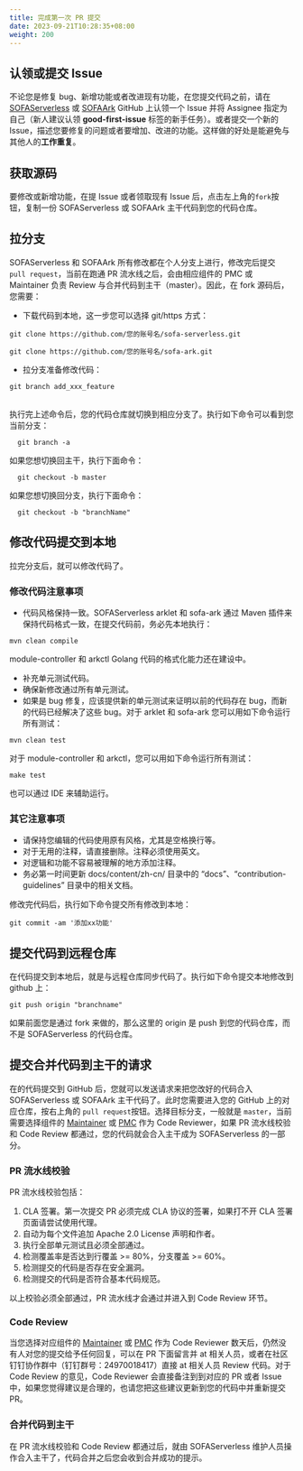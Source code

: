 ```yaml
---
title: 完成第一次 PR 提交
date: 2023-09-21T10:28:35+08:00
weight: 200
---
```


<a name="c010803e"></a>
## 认领或提交 Issue
不论您是修复 bug、新增功能或者改进现有功能，在您提交代码之前，请在 [SOFAServerless](https://github.com/sofastack/sofa-serverless) 或 [SOFAArk](https://github.com/sofastack/sofa-ark) GitHub 上认领一个 Issue 并将 Assignee 指定为自己（新人建议认领 <b>good-first-issue</b> 标签的新手任务）。或者提交一个新的 Issue，描述您要修复的问题或者要增加、改进的功能。这样做的好处是能避免与其他人的**工作重复**。

<a name="a8373fe0"></a>
## 获取源码
要修改或新增功能，在提 Issue 或者领取现有 Issue 后，点击左上角的`fork`按钮，复制一份 SOFAServerless 或 SOFAArk 主干代码到您的代码仓库。

<a name="79b3a756"></a>
## 拉分支
SOFAServerless 和 SOFAArk 所有修改都在个人分支上进行，修改完后提交 `pull request`，当前在跑通 PR 流水线之后，会由相应组件的 PMC 或 Maintainer 负责 Review 与合并代码到主干（master）。因此，在 fork 源码后，您需要：

-  下载代码到本地，这一步您可以选择 git/https 方式：
```
git clone https://github.com/您的账号名/sofa-serverless.git
```
```
git clone https://github.com/您的账号名/sofa-ark.git
```

-  拉分支准备修改代码：
```
git branch add_xxx_feature
```
<br />执行完上述命令后，您的代码仓库就切换到相应分支了。执行如下命令可以看到您当前分支：
```
  git branch -a
```
如果您想切换回主干，执行下面命令：
```
  git checkout -b master
```
如果您想切换回分支，执行下面命令：
```
  git checkout -b "branchName"
```

<a name="2d0eedd6"></a>
## 修改代码提交到本地
拉完分支后，就可以修改代码了。
<a name="bc34d9e9"></a>
### 修改代码注意事项

- 代码风格保持一致。SOFAServerless arklet 和 sofa-ark 通过 Maven 插件来保持代码格式一致，在提交代码前，务必先本地执行：
```
mvn clean compile
```
module-controller 和 arkctl Golang 代码的格式化能力还在建设中。

-  补充单元测试代码。
-  确保新修改通过所有单元测试。
-  如果是 bug 修复，应该提供新的单元测试来证明以前的代码存在 bug，而新的代码已经解决了这些 bug。对于 arklet 和 sofa-ark 您可以用如下命令运行所有测试：
```
mvn clean test
```
对于 module-controller 和 arkctl，您可以用如下命令运行所有测试：
```
make test
```
也可以通过 IDE 来辅助运行。
<a name="d1169024"></a>
### 其它注意事项

- 请保持您编辑的代码使用原有风格，尤其是空格换行等。
- 对于无用的注释，请直接删除。注释必须使用英文。
- 对逻辑和功能不容易被理解的地方添加注释。
- 务必第一时间更新 docs/content/zh-cn/ 目录中的 “docs”、“contribution-guidelines” 目录中的相关文档。

修改完代码后，执行如下命令提交所有修改到本地：
```
git commit -am '添加xx功能'
```

<a name="3c30e60c"></a>
## 提交代码到远程仓库
在代码提交到本地后，就是与远程仓库同步代码了。执行如下命令提交本地修改到 github 上：
```
git push origin "branchname"
```
如果前面您是通过 fork 来做的，那么这里的 origin 是 push 到您的代码仓库，而不是 SOFAServerless 的代码仓库。

<a name="058a653a"></a>
## 提交合并代码到主干的请求
在的代码提交到 GitHub 后，您就可以发送请求来把您改好的代码合入 SOFAServerless 或 SOFAArk 主干代码了。此时您需要进入您的 GitHub 上的对应仓库，按右上角的 `pull request`按钮。选择目标分支，一般就是 `master`，当前需要选择组件的 [Maintainer](../../role-and-promotion#member-list) 或 [PMC](../../role-and-promotion#member-list) 作为 Code Reviewer，如果 PR 流水线校验和 Code Review 都通过，您的代码就会合入主干成为 SOFAServerless 的一部分。
<a name="Qrhud"></a>
### PR 流水线校验
PR 流水线校验包括：

1. CLA 签署。第一次提交 PR 必须完成 CLA 协议的签署，如果打不开 CLA 签署页面请尝试使用代理。
2. 自动为每个文件追加 Apache 2.0 License 声明和作者。
3. 执行全部单元测试且必须全部通过。
4. 检测覆盖率是否达到行覆盖 >= 80%，分支覆盖 >= 60%。
5. 检测提交的代码是否存在安全漏洞。
6. 检测提交的代码是否符合基本代码规范。

以上校验必须全部通过，PR 流水线才会通过并进入到 Code Review 环节。
<a name="a6af6d9b"></a>
### Code Review
当您选择对应组件的 [Maintainer](../../role-and-promotion#member-list) 或 [PMC](../../role-member-list#member-list) 作为 Code Reviewer 数天后，仍然没有人对您的提交给予任何回复，可以在 PR 下面留言并 at 相关人员，或者在社区钉钉协作群中（钉钉群号：24970018417）直接 at 相关人员 Review 代码。对于 Code Review 的意见，Code Reviewer 会直接备注到到对应的 PR 或者 Issue 中，如果您觉得建议是合理的，也请您把这些建议更新到您的代码中并重新提交 PR。
<a name="d3923429"></a>
### 合并代码到主干
在 PR 流水线校验和 Code Review 都通过后，就由 SOFAServerless 维护人员操作合入主干了，代码合并之后您会收到合并成功的提示。


<br/>
